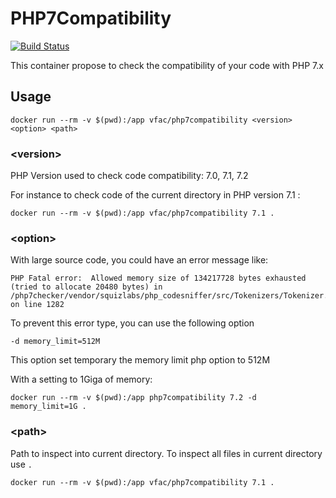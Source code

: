 # PHP7Compatibility

[![Build Status](https://travis-ci.org/vfalies/php7compatibility.svg?branch=master)](https://travis-ci.org/vfalies/php7compatibility)

This container propose to check the compatibility of your code with PHP 7.x

## Usage

```
docker run --rm -v $(pwd):/app vfac/php7compatibility <version> <option> <path>
```

### \<version>

PHP Version used to check code compatibility: 7.0, 7.1, 7.2

For instance to check code of the current directory in PHP version 7.1 :

```
docker run --rm -v $(pwd):/app vfac/php7compatibility 7.1 .
```

### \<option>

With large source code, you could have an error message like: 

```
PHP Fatal error:  Allowed memory size of 134217728 bytes exhausted (tried to allocate 20480 bytes) in /php7checker/vendor/squizlabs/php_codesniffer/src/Tokenizers/Tokenizer.php on line 1282
```

To prevent this error type, you can use the following option

```
-d memory_limit=512M
```

This option set temporary the memory limit php option to 512M

With a setting to 1Giga of memory:

```
docker run --rm -v $(pwd):/app php7compatibility 7.2 -d memory_limit=1G .
```

### \<path>

Path to inspect into current directory. To inspect all files in current directory use `.`

```
docker run --rm -v $(pwd):/app vfac/php7compatibility 7.1 .
```
